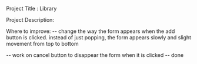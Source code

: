Project Title : Library

Project Description: 






Where to improve: 
-- change the way the form appears when the add button is clicked. instead of just popping, the form appears slowly and slight movement from top to bottom


-- work on cancel button to disappear the form when it is clicked -- done

